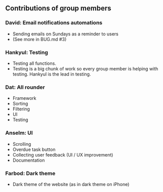 ## Contributions of group members

### David: Email notifications automations
- Sending emails on Sundays as a reminder to users
- (See more in BUG.md #3)

### Hankyul: Testing
- Testing all functions.
- Testing is a big chunk of work so every group member is helping with testing. Hankyul is the lead in testing.

### Dat: All rounder
- Framework
- Sorting
- Filtering
- UI
- Testing

### Anselm: UI
- Scrolling
- Overdue task button
- Collecting user feedback (UI / UX improvement)
- Documentation

### Farbod: Dark theme
- Dark theme of the website (as in dark theme on iPhone)
